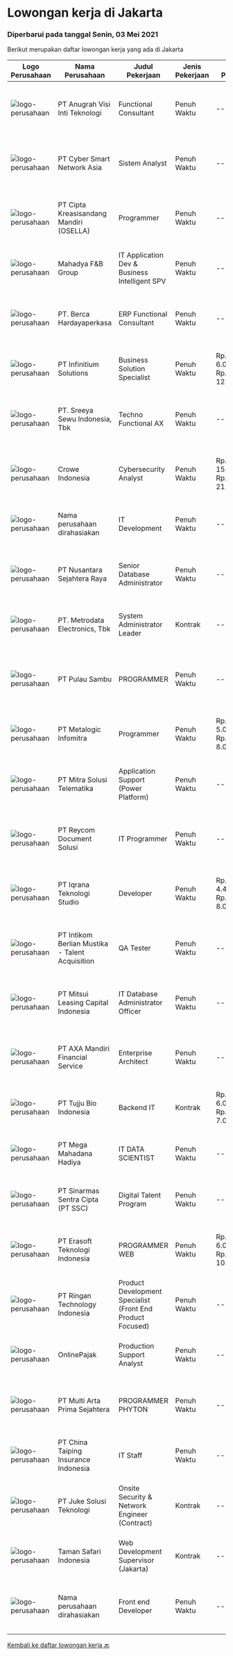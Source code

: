 
  # Lowongan kerja di Jakarta

  ### Diperbarui pada tanggal Senin, 03 Mei 2021

  Berikut merupakan daftar lowongan kerja yang ada di Jakarta

  |Logo Perusahaan | Nama Perusahaan | Judul Pekerjaan | Jenis Pekerjaan | Gaji Pekerjaan | Lokasi | Deskripsi | Tanggal diunggah | Pranala |
  | -------------- | --------------- | --------------- | --------- | --------- | -------------- | ------- | ----------- | ----------- |
  |![logo-perusahaan](https://image-service-cdn.seek.com.au/400147b601611eae4e758ad70a51a8d1ebd0c2e6/ee4dce1061f3f616224767ad58cb2fc751b8d2dc)|PT Anugrah Visi Inti Teknologi|Functional Consultant|Penuh Waktu|---|Jakarta Raya|Description:Do you have passion to analyse business process based on customer’s need?Do you enjoy help customer on solving their problem and find out...|Minggu, 02 Mei 2021|https://www.jobstreet.co.id/id/job/functional-consultant-3515255?token=0~ec64f33b-3ab8-4ee3-a953-5e1ddb4bc9f7&sectionRank=1&jobId=jobstreet-id-job-3515255|
|![logo-perusahaan](https://image-service-cdn.seek.com.au/a302ffad9b77aec8e5d95d09144bb178ba819e4c/ee4dce1061f3f616224767ad58cb2fc751b8d2dc)|PT Cyber Smart Network Asia|Sistem Analyst|Penuh Waktu|---|Jakarta Timur|DESKRIPSI PEKERJAAN Mempersiapkan flow chart dan diagram yang menggambarkan kemampuan dan proses dari sistem yang digunakan. Riset, perencanaan,...|Minggu, 02 Mei 2021|https://www.jobstreet.co.id/id/job/sistem-analyst-3515508?token=0~ec64f33b-3ab8-4ee3-a953-5e1ddb4bc9f7&sectionRank=2&jobId=jobstreet-id-job-3515508|
|![logo-perusahaan](https://image-service-cdn.seek.com.au/8bdaf93ac6c27248d0f5b0789ebd1fe77416c632/ee4dce1061f3f616224767ad58cb2fc751b8d2dc)|PT Cipta Kreasisandang Mandiri (OSELLA)|Programmer|Penuh Waktu|---|Jakarta Raya|Job Qualifications : Candidate must possess at least bachleor's Degree in Computer Science/Information Technology or equivalent Strong in PHP...|Minggu, 02 Mei 2021|https://www.jobstreet.co.id/id/job/programmer-3515762?token=0~ec64f33b-3ab8-4ee3-a953-5e1ddb4bc9f7&sectionRank=3&jobId=jobstreet-id-job-3515762|
|![logo-perusahaan](https://image-service-cdn.seek.com.au/2dba6110a960d0f78d64a29f0479301e746768f1/ee4dce1061f3f616224767ad58cb2fc751b8d2dc)|Mahadya F&B Group|IT Application Dev & Business Intelligent SPV|Penuh Waktu|---|Jakarta Timur|RESPONSIBILITIES: Able to create &amp; manage business Intelligent Make sure Business Intelligent or Dashboard can be use properly Provides daily,...|Minggu, 02 Mei 2021|https://www.jobstreet.co.id/id/job/it-application-dev-business-intelligent-spv-3521926?token=0~ec64f33b-3ab8-4ee3-a953-5e1ddb4bc9f7&sectionRank=4&jobId=jobstreet-id-job-3521926|
|![logo-perusahaan](https://image-service-cdn.seek.com.au/0c900ac2b5b1a2cf9bee651ce5d069e68ff14c92/ee4dce1061f3f616224767ad58cb2fc751b8d2dc)|PT. Berca Hardayaperkasa|ERP Functional Consultant|Penuh Waktu|---|Jakarta Raya|Why work with us?Established since 1990, Berca Hardayaperkasa is becoming one of the leading providers of Enterprise Information Communication...|Minggu, 02 Mei 2021|https://www.jobstreet.co.id/id/job/erp-functional-consultant-3515042?token=0~ec64f33b-3ab8-4ee3-a953-5e1ddb4bc9f7&sectionRank=5&jobId=jobstreet-id-job-3515042|
|![logo-perusahaan](https://image-service-cdn.seek.com.au/06c3df56b6369bca590439015e58338a9695ed80/ee4dce1061f3f616224767ad58cb2fc751b8d2dc)|PT Infinitium Solutions|Business Solution Specialist|Penuh Waktu|Rp. 6.000.000-Rp. 12.000.000|Jakarta Pusat|Job Responsibilities: To attend meetings with potential clients to determine technical and business requirements and ensuring that all necessary...|Minggu, 02 Mei 2021|https://www.jobstreet.co.id/id/job/business-solution-specialist-3515926?token=0~ec64f33b-3ab8-4ee3-a953-5e1ddb4bc9f7&sectionRank=6&jobId=jobstreet-id-job-3515926|
|![logo-perusahaan](https://image-service-cdn.seek.com.au/3a8a10a75335bc8072fb6cb5d995bf9ee6a2d7ba/ee4dce1061f3f616224767ad58cb2fc751b8d2dc)|PT. Sreeya Sewu Indonesia, Tbk|Techno Functional AX|Penuh Waktu|---|Jakarta Raya|Requirements:  Candidate must possess at least Bachelor's Degree in Computer Science/Information Technology or equivalent. Required...|Senin, 03 Mei 2021|https://www.jobstreet.co.id/id/job/techno-functional-ax-3521939?token=0~ec64f33b-3ab8-4ee3-a953-5e1ddb4bc9f7&sectionRank=7&jobId=jobstreet-id-job-3521939|
|![logo-perusahaan](https://image-service-cdn.seek.com.au/669c274cda0e372760335757e23b070dfe9efe38/ee4dce1061f3f616224767ad58cb2fc751b8d2dc)|Crowe Indonesia|Cybersecurity Analyst|Penuh Waktu|Rp. 15.000.000-Rp. 21.000.000|Jakarta Raya|Our Cyber Security professionals help organizations address the challenge of managing cybersecurity and privacy risks in a way that is in line with...|Sabtu, 01 Mei 2021|https://www.jobstreet.co.id/id/job/cybersecurity-analyst-3514249?token=0~ec64f33b-3ab8-4ee3-a953-5e1ddb4bc9f7&sectionRank=8&jobId=jobstreet-id-job-3514249|
|![logo-perusahaan](https://us.123rf.com/450wm/pavelstasevich/pavelstasevich1811/pavelstasevich181101027/112815900-stock-vector-no-image-available-icon-flat-vector.jpg?ver=6)|Nama perusahaan dirahasiakan|IT Development|Penuh Waktu|---|Jakarta Raya|Deskripsi Pekerjaan: Melakukan pengembangan aplikasi secara internal maupun dengan pihak ketiga berdasarkan dengan user requirement, kebutuhan bisnis...|Sabtu, 01 Mei 2021|https://www.jobstreet.co.id/id/job/it-development-3508812?token=0~ec64f33b-3ab8-4ee3-a953-5e1ddb4bc9f7&sectionRank=9&jobId=jobstreet-id-job-3508812|
|![logo-perusahaan](https://image-service-cdn.seek.com.au/f546a3ac63bcc3109c412dc71f3283faed8b9238/ee4dce1061f3f616224767ad58cb2fc751b8d2dc)|PT Nusantara Sejahtera Raya|Senior Database Administrator|Penuh Waktu|---|Jakarta Pusat|Managing, monitoring and maintaining organization databases Ensuring database integrity, stability and system availability Deploy and Optimizing...|Minggu, 02 Mei 2021|https://www.jobstreet.co.id/id/job/senior-database-administrator-3515858?token=0~ec64f33b-3ab8-4ee3-a953-5e1ddb4bc9f7&sectionRank=10&jobId=jobstreet-id-job-3515858|
|![logo-perusahaan](https://image-service-cdn.seek.com.au/360ff551a5280d24a3ac9432bdc8ba5ec988566b/ee4dce1061f3f616224767ad58cb2fc751b8d2dc)|PT. Metrodata Electronics, Tbk|System Administrator Leader|Kontrak|---|Jakarta Selatan|Job Description Responsible as leader to monitor, maintenance &amp; troubleshoot 8 member Monitoring system antivirus to All Server Development &amp;...|Sabtu, 01 Mei 2021|https://www.jobstreet.co.id/id/job/system-administrator-leader-3514641?token=0~ec64f33b-3ab8-4ee3-a953-5e1ddb4bc9f7&sectionRank=11&jobId=jobstreet-id-job-3514641|
|![logo-perusahaan](https://image-service-cdn.seek.com.au/d3cb07e79bff3894739c4e890aa90aa1acfd7c12/ee4dce1061f3f616224767ad58cb2fc751b8d2dc)|PT Pulau Sambu|PROGRAMMER|Penuh Waktu|---|Jakarta Utara|Membuat program aplikasi untuk kebutuhan operasional perusahaan dan merawat program yang sudah ada. Menganalisa dan menyelesaikan complain/error....|Sabtu, 01 Mei 2021|https://www.jobstreet.co.id/id/job/programmer-3514546?token=0~ec64f33b-3ab8-4ee3-a953-5e1ddb4bc9f7&sectionRank=12&jobId=jobstreet-id-job-3514546|
|![logo-perusahaan](https://image-service-cdn.seek.com.au/1b8767941ee83259e054135e54b034f2e7d98aa5/ee4dce1061f3f616224767ad58cb2fc751b8d2dc)|PT Metalogic Infomitra|Programmer|Penuh Waktu|Rp. 5.000.000-Rp. 8.000.000|Jakarta Raya|Deskripsi pekerjaan: Menangani Aplikasi EFT Switch Perusahaan (ProSwitching) Mencostumize &amp; Mengimplementasikan sistem aplikasi Memberi Support...|Sabtu, 01 Mei 2021|https://www.jobstreet.co.id/id/job/programmer-3514429?token=0~ec64f33b-3ab8-4ee3-a953-5e1ddb4bc9f7&sectionRank=13&jobId=jobstreet-id-job-3514429|
|![logo-perusahaan](https://image-service-cdn.seek.com.au/db13162500f6e73c8227c422adb7f11b29d7ced7/ee4dce1061f3f616224767ad58cb2fc751b8d2dc)|PT Mitra Solusi Telematika|Application Support (Power Platform)|Penuh Waktu|---|Jakarta Selatan|Responsibilities: Be second level support to User Troubleshoot application problem (Power Apps, Power Automate, Power BI) Perform Bug Fix/ hot fix...|Sabtu, 01 Mei 2021|https://www.jobstreet.co.id/id/job/application-support-power-platform-3514484?token=0~ec64f33b-3ab8-4ee3-a953-5e1ddb4bc9f7&sectionRank=14&jobId=jobstreet-id-job-3514484|
|![logo-perusahaan](https://image-service-cdn.seek.com.au/ecf6d71f6299b6febdc8e2a576a705f0519ee0ee/ee4dce1061f3f616224767ad58cb2fc751b8d2dc)|PT Reycom Document Solusi|IT Programmer|Penuh Waktu|---|Jakarta Raya|Responsibilities Carry out programming tasks related to the document using document composition software Develop a document composition software and...|Minggu, 02 Mei 2021|https://www.jobstreet.co.id/id/job/it-programmer-3521915?token=0~ec64f33b-3ab8-4ee3-a953-5e1ddb4bc9f7&sectionRank=15&jobId=jobstreet-id-job-3521915|
|![logo-perusahaan](https://image-service-cdn.seek.com.au/9f620b06936d7b2a1deba2307b85363c4307cd0d/ee4dce1061f3f616224767ad58cb2fc751b8d2dc)|PT Iqrana Teknologi Studio|Developer|Penuh Waktu|Rp. 4.400.000-Rp. 8.000.000|Jakarta Pusat|Job Description includes developing and maintaining our main system and developing some changes based on Client's demand especially on the system on...|Minggu, 02 Mei 2021|https://www.jobstreet.co.id/id/job/developer-3515428?token=0~ec64f33b-3ab8-4ee3-a953-5e1ddb4bc9f7&sectionRank=16&jobId=jobstreet-id-job-3515428|
|![logo-perusahaan](https://image-service-cdn.seek.com.au/00c9ed741abbf2902c5c5c003391a64e814b1ebf/ee4dce1061f3f616224767ad58cb2fc751b8d2dc)|PT Intikom Berlian Mustika - Talent Acquisition|QA Tester|Penuh Waktu|---|Jakarta Selatan|Candidate must possess at least Diploma, Bachelor Degree in Engineering (Computer/Telecommunication), Computer Science/Information Technology or...|Senin, 03 Mei 2021|https://www.jobstreet.co.id/id/job/qa-tester-3522053?token=0~ec64f33b-3ab8-4ee3-a953-5e1ddb4bc9f7&sectionRank=17&jobId=jobstreet-id-job-3522053|
|![logo-perusahaan](https://image-service-cdn.seek.com.au/a51738cd6d0cc6dfb20775e46108482df51b48fb/ee4dce1061f3f616224767ad58cb2fc751b8d2dc)|PT Mitsui Leasing Capital Indonesia|IT Database Administrator Officer|Penuh Waktu|---|Jakarta Pusat|Requirements: Maximum 30 years old Candidate must possess at least Bachelor's Degree in Computer Science Have at least 1 year experience as IT...|Minggu, 02 Mei 2021|https://www.jobstreet.co.id/id/job/it-database-administrator-officer-3521925?token=0~ec64f33b-3ab8-4ee3-a953-5e1ddb4bc9f7&sectionRank=18&jobId=jobstreet-id-job-3521925|
|![logo-perusahaan](https://image-service-cdn.seek.com.au/664cadce8d5ce26bd849943cfd4100ceba7cd578/ee4dce1061f3f616224767ad58cb2fc751b8d2dc)|PT AXA Mandiri Financial Service|Enterprise Architect|Penuh Waktu|---|Jakarta Raya|Are you an IT geek and spend your leisure time learning about new technology trends?Are you passionate about solving complex business problems through...|Minggu, 02 Mei 2021|https://www.jobstreet.co.id/id/job/enterprise-architect-3515841?token=0~ec64f33b-3ab8-4ee3-a953-5e1ddb4bc9f7&sectionRank=19&jobId=jobstreet-id-job-3515841|
|![logo-perusahaan](https://image-service-cdn.seek.com.au/1c3db51131d4999f5f6b7f699ed1bf7f7fb72f38/ee4dce1061f3f616224767ad58cb2fc751b8d2dc)|PT Tujju Bio Indonesia|Backend IT|Kontrak|Rp. 6.000.000-Rp. 7.000.000|Jakarta Selatan|Design and develop services that deliver impact every day by providing access to the learning experience and motivating freelancers to fulfill their...|Sabtu, 01 Mei 2021|https://www.jobstreet.co.id/id/job/backend-it-3514349?token=0~ec64f33b-3ab8-4ee3-a953-5e1ddb4bc9f7&sectionRank=20&jobId=jobstreet-id-job-3514349|
|![logo-perusahaan](https://image-service-cdn.seek.com.au/d561977025ce240778f085c26ced0d739d361652/ee4dce1061f3f616224767ad58cb2fc751b8d2dc)|PT Mega Mahadana Hadiya|IT DATA SCIENTIST|Penuh Waktu|---|Jakarta Timur|RESPONSIBILITIES: Able to create &amp; manage business Intelligent Make sure Business Intelligent or Dashboard can be use properly Provides daily,...|Sabtu, 01 Mei 2021|https://www.jobstreet.co.id/id/job/it-data-scientist-3514668?token=0~ec64f33b-3ab8-4ee3-a953-5e1ddb4bc9f7&sectionRank=21&jobId=jobstreet-id-job-3514668|
|![logo-perusahaan](https://image-service-cdn.seek.com.au/e58884736b2e3e4271cf8268401922d6585b0185/ee4dce1061f3f616224767ad58cb2fc751b8d2dc)|PT Sinarmas Sentra Cipta (PT SSC)|Digital Talent Program|Penuh Waktu|---|Jakarta Raya|Job description: Drive / design / build cool digital-solutions (Web, Mobile, AI, Cloud, IoT, Beautiful Data Visualization applications) to solve...|Sabtu, 01 Mei 2021|https://www.jobstreet.co.id/id/job/digital-talent-program-3521839?token=0~ec64f33b-3ab8-4ee3-a953-5e1ddb4bc9f7&sectionRank=22&jobId=jobstreet-id-job-3521839|
|![logo-perusahaan](https://image-service-cdn.seek.com.au/8408e53757f3c7194191bc233eb78de70cd5595d/ee4dce1061f3f616224767ad58cb2fc751b8d2dc)|PT Erasoft Teknologi  Indonesia|PROGRAMMER WEB|Penuh Waktu|Rp. 6.000.000-Rp. 10.000.000|Jakarta Pusat|Tugas dan Tanggung Jawab: Menganalisa kebutuhan customer tentang aplikasi yang dibuat Membuat aplikasi customer sesuai kebutuhan customer Melaporkan...|Sabtu, 01 Mei 2021|https://www.jobstreet.co.id/id/job/programmer-web-3514068?token=0~ec64f33b-3ab8-4ee3-a953-5e1ddb4bc9f7&sectionRank=23&jobId=jobstreet-id-job-3514068|
|![logo-perusahaan](https://image-service-cdn.seek.com.au/80401ef38592889fc90c7943813507dfe1358f4f/ee4dce1061f3f616224767ad58cb2fc751b8d2dc)|PT Ringan Technology Indonesia|Product Development Specialist (Front End Product Focused)|Penuh Waktu|---|Jakarta Raya|Ringan is a leading financial services platform. We provide innovative lending solutions to consumers and small and micro businesses in Indonesia. We...|Sabtu, 01 Mei 2021|https://www.jobstreet.co.id/id/job/product-development-specialist-front-end-product-focused-3521815?token=0~ec64f33b-3ab8-4ee3-a953-5e1ddb4bc9f7&sectionRank=24&jobId=jobstreet-id-job-3521815|
|![logo-perusahaan](https://image-service-cdn.seek.com.au/7a5ee337964a0c2a62ecae39402ff8d2e7c8f98e/ee4dce1061f3f616224767ad58cb2fc751b8d2dc)|OnlinePajak|Production Support Analyst|Penuh Waktu|---|Jakarta Selatan|Responsibilities: Monitor regularly production services and follow up any notifications raised by the alerting system Provide regular status updates...|Jumat, 30 April 2021|https://www.jobstreet.co.id/id/job/production-support-analyst-3521288?token=0~ec64f33b-3ab8-4ee3-a953-5e1ddb4bc9f7&sectionRank=25&jobId=jobstreet-id-job-3521288|
|![logo-perusahaan](https://image-service-cdn.seek.com.au/ac6e97425faaf67889e5a14331b8ca773db4b079/ee4dce1061f3f616224767ad58cb2fc751b8d2dc)|PT Multi Arta Prima Sejahtera|PROGRAMMER PHYTON|Penuh Waktu|---|Jakarta Raya|PROGRAMMER PHYTONJob Description : Analyzing raw data, Developing and Maintaining datasets Improving data quality and efficiency Getting data / data...|Minggu, 02 Mei 2021|https://www.jobstreet.co.id/id/job/programmer-phyton-3515769?token=0~ec64f33b-3ab8-4ee3-a953-5e1ddb4bc9f7&sectionRank=26&jobId=jobstreet-id-job-3515769|
|![logo-perusahaan](https://image-service-cdn.seek.com.au/ae7911ba88cb2582731a94615fc364009c71a300/ee4dce1061f3f616224767ad58cb2fc751b8d2dc)|PT China Taiping Insurance Indonesia|IT Staff|Penuh Waktu|---|Jakarta Raya|Job Descriptions: Maintaining and administering computer networks and related computing environments including systems software, applications...|Jumat, 30 April 2021|https://www.jobstreet.co.id/id/job/it-staff-3521099?token=0~ec64f33b-3ab8-4ee3-a953-5e1ddb4bc9f7&sectionRank=27&jobId=jobstreet-id-job-3521099|
|![logo-perusahaan](https://image-service-cdn.seek.com.au/d35ac5ea00c4425d578be3d79ae0a51787864fee/ee4dce1061f3f616224767ad58cb2fc751b8d2dc)|PT Juke Solusi Teknologi|Onsite Security & Network Engineer (Contract)|Kontrak|---|Jakarta Pusat|If you are a talented person and have a passion in Security &amp; Network solution,we are seeking an experienced in Implementation of Load Balance and...|Senin, 03 Mei 2021|https://www.jobstreet.co.id/id/job/onsite-security-network-engineer-contract-3522011?token=0~ec64f33b-3ab8-4ee3-a953-5e1ddb4bc9f7&sectionRank=28&jobId=jobstreet-id-job-3522011|
|![logo-perusahaan](https://image-service-cdn.seek.com.au/19f64a674f5ee7e06f0458a5d7b08c3ec00ac01c/ee4dce1061f3f616224767ad58cb2fc751b8d2dc)|Taman Safari Indonesia|Web Development Supervisor (Jakarta)|Kontrak|---|Jakarta Selatan|Requirement: Bachelor Degree (Computer Science / IT), with a minimum GPA of 3.00. Minimum 3 Years working experiences as IT Developer In-depth...|Minggu, 02 Mei 2021|https://www.jobstreet.co.id/id/job/web-development-supervisor-jakarta-3515458?token=0~ec64f33b-3ab8-4ee3-a953-5e1ddb4bc9f7&sectionRank=29&jobId=jobstreet-id-job-3515458|
|![logo-perusahaan](https://us.123rf.com/450wm/pavelstasevich/pavelstasevich1811/pavelstasevich181101027/112815900-stock-vector-no-image-available-icon-flat-vector.jpg?ver=6)|Nama perusahaan dirahasiakan|Front end Developer|Penuh Waktu|---|Jakarta Raya|JOB DESCRIPTION: Contribute to all aspects of software development lifecycle including design, development, documentation, testing and operation....|Sabtu, 01 Mei 2021|https://www.jobstreet.co.id/id/job/front-end-developer-3514283?token=0~ec64f33b-3ab8-4ee3-a953-5e1ddb4bc9f7&sectionRank=30&jobId=jobstreet-id-job-3514283|


  [Kembali ke daftar lowongan kerja 🔙](../README.md#daftar-lowongan-kerja)
  